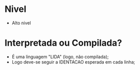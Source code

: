 # Nivel
- Alto nivel

# Interpretada ou Compilada?
- É uma linguagem "LIDA" (logo, não compilada);
- Logo deve-se seguir a IDENTACAO esperada em cada linha;

